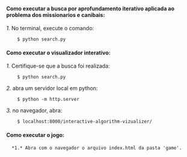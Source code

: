 #### Como executar a busca por aprofundamento iterativo aplicada ao problema dos missionarios e canibais:

  *1.* No terminal, execute o comando:
```
    $ python search.py
```

#### Como executar o visualizador interativo:

  *1.* Certifique-se que a busca foi realizada:
```
    $ python search.py
```
  *2.* abra um servidor local em python:
```
    $ python -m http.server
```
  *3.* no navegador, abra:
```
    $ localhost:8000/interactive-algorithm-vizualizer/
```

#### Como executar o jogo:
```
  *1.* Abra com o navegador o arquivo index.html da pasta 'game'.
```
